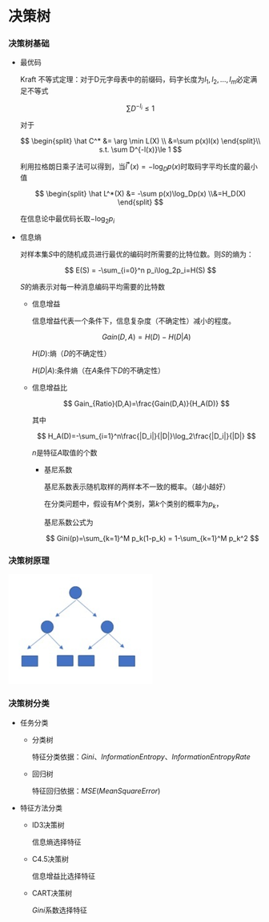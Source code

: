 # 决策树

### 决策树基础

- 最优码
  
    Kraft 不等式定理：对于D元字母表中的前缀码，码字长度为$l_1,l_2,\dots,l_m$必定满足不等式
    
    $$
    \sum D^{-l_i} \leq 1
    $$
    
    对于
    
    $$
    \begin{split}
    \hat C^* &= \arg \min L(X) \\
    &=\sum p(x)l(x)
    \end{split}\\
    s.t. \sum D^{-l(x)}\le 1
    $$
    
    利用拉格朗日乘子法可以得到，当$\hat l^*(x)=-\log_{D}p(x)$时取码字平均长度的最小值
    
    $$
    \begin{split}
    \hat L^*(X) &= -\sum p(x)\log_Dp(x) 
    \\&=H_D(X)
    \end{split}
    $$
    
    在信息论中最优码长取$-\log_2p_i$
    
- 信息熵
  
    对样本集$S$中的随机成员进行最优的编码时所需要的比特位数。则$S$的熵为：
    
    $$
    E(S) = -\sum_{i=0}^n p_i\log_2p_i=H(S)
    $$
    
    $S$的熵表示对每一种消息编码平均需要的比特数
    
    - 信息增益
      
        信息增益代表一个条件下，信息复杂度（不确定性）减小的程度。
        
        $$
        Gain(D,A) = H(D)-H(D|A)
        $$
        
        $H(D)$:熵（$D$的不确定性）
        
        $H(D|A)$:条件熵（在$A$条件下$D$的不确定性）
        
    - 信息增益比
      
        $$
        Gain_{Ratio}(D,A)=\frac{Gain(D,A)}{H_A(D)}
        $$
        
        其中
        
        $$
        H_A(D)=-\sum_{i=1}^n\frac{|D_i|}{|D|}\log_2\frac{|D_i|}{|D|}
        $$
        
        $n$是特征$A$取值的个数
        
        - 基尼系数
          
            基尼系数表示随机取样的两样本不一致的概率。（越小越好）
            
            在分类问题中，假设有$M$个类别，第$k$个类别的概率为$p_k$，
            
            基尼系数公式为
            
            $$
            Gini(p)=\sum_{k=1}^M p_k(1-p_k) = 1-\sum_{k=1}^M p_k^2
            $$
            

### 决策树原理

![Untitled](Picture\Tree.png)

### 决策树分类

- 任务分类
    - 分类树
      
        特征分类依据：$Gini、Information Entropy、Information Entropy Rate$
        
    - 回归树
      
        特征回归依据：$MSE(Mean Square Error)$
    
- 特征方法分类
    - ID3决策树
      
        信息熵选择特征
        
    - C4.5决策树
      
        信息增益比选择特征
        
    - CART决策树
      
        $Gini$系数选择特征